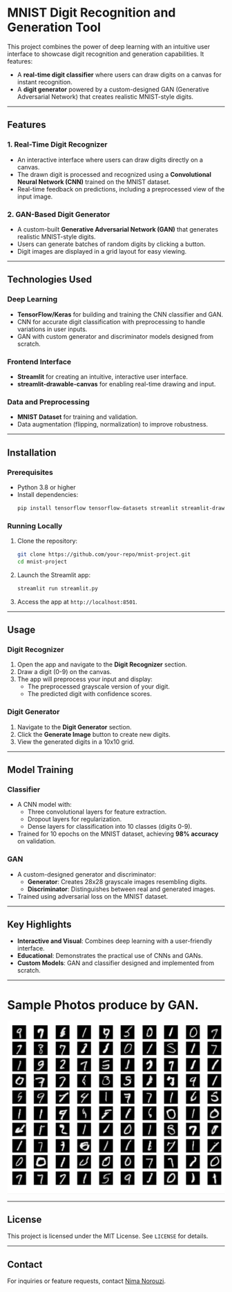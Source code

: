 
# MNIST Digit Recognition and Generation Tool

This project combines the power of deep learning with an intuitive user interface to showcase digit recognition and generation capabilities. It features:
- A **real-time digit classifier** where users can draw digits on a canvas for instant recognition.
- A **digit generator** powered by a custom-designed GAN (Generative Adversarial Network) that creates realistic MNIST-style digits.

---

## Features

### **1. Real-Time Digit Recognizer**
- An interactive interface where users can draw digits directly on a canvas.
- The drawn digit is processed and recognized using a **Convolutional Neural Network (CNN)** trained on the MNIST dataset.
- Real-time feedback on predictions, including a preprocessed view of the input image.

### **2. GAN-Based Digit Generator**
- A custom-built **Generative Adversarial Network (GAN)** that generates realistic MNIST-style digits.
- Users can generate batches of random digits by clicking a button.
- Digit images are displayed in a grid layout for easy viewing.

---

## Technologies Used

### **Deep Learning**
- **TensorFlow/Keras** for building and training the CNN classifier and GAN.
- CNN for accurate digit classification with preprocessing to handle variations in user inputs.
- GAN with custom generator and discriminator models designed from scratch.

### **Frontend Interface**
- **Streamlit** for creating an intuitive, interactive user interface.
- **streamlit-drawable-canvas** for enabling real-time drawing and input.

### **Data and Preprocessing**
- **MNIST Dataset** for training and validation.
- Data augmentation (flipping, normalization) to improve robustness.

---

## Installation

### **Prerequisites**
- Python 3.8 or higher
- Install dependencies:
  ```bash
  pip install tensorflow tensorflow-datasets streamlit streamlit-drawable-canvas matplotlib opencv-python pillow
  ```

### **Running Locally**
1. Clone the repository:
   ```bash
   git clone https://github.com/your-repo/mnist-project.git
   cd mnist-project
   ```
2. Launch the Streamlit app:
   ```bash
   streamlit run streamlit.py
   ```
3. Access the app at `http://localhost:8501`.

---

## Usage

### **Digit Recognizer**
1. Open the app and navigate to the **Digit Recognizer** section.
2. Draw a digit (0-9) on the canvas.
3. The app will preprocess your input and display:
   - The preprocessed grayscale version of your digit.
   - The predicted digit with confidence scores.

### **Digit Generator**
1. Navigate to the **Digit Generator** section.
2. Click the **Generate Image** button to create new digits.
3. View the generated digits in a 10x10 grid.

---

## Model Training

### **Classifier**
- A CNN model with:
  - Three convolutional layers for feature extraction.
  - Dropout layers for regularization.
  - Dense layers for classification into 10 classes (digits 0-9).
- Trained for 10 epochs on the MNIST dataset, achieving **98% accuracy** on validation.

### **GAN**
- A custom-designed generator and discriminator:
  - **Generator**: Creates 28x28 grayscale images resembling digits.
  - **Discriminator**: Distinguishes between real and generated images.
- Trained using adversarial loss on the MNIST dataset.

---

## Key Highlights
- **Interactive and Visual**: Combines deep learning with a user-friendly interface.
- **Educational**: Demonstrates the practical use of CNNs and GANs.
- **Custom Models**: GAN and classifier designed and implemented from scratch.

---

# Sample Photos produce by GAN. 
![alt text](https://github.com/Nimanoro/number-detector/blob/main/GAN-examples.png)

---

## License
This project is licensed under the MIT License. See `LICENSE` for details.

---

## Contact
For inquiries or feature requests, contact [Nima Norouzi](mailto:your-email@example.com).
